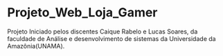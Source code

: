 # Projeto_Web_Loja_Gamer
Projeto Iniciado pelos discentes Caique Rabelo e Lucas Soares, da faculdade de Análise e desenvolvimento de sistemas da Universidade da Amazônia(UNAMA).
